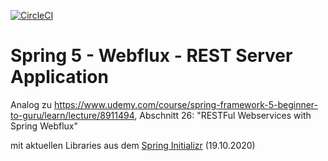 
[![CircleCI](https://circleci.com/gh/Mesqualito/spring5-webflux-rest.svg?style=svg)](https://circleci.com/gh/Mesqualito/spring5-webflux-rest)

# Spring 5 - Webflux - REST Server Application

Analog zu https://www.udemy.com/course/spring-framework-5-beginner-to-guru/learn/lecture/8911494, Abschnitt 26: "RESTFul Webservices with Spring Webflux"

mit aktuellen Libraries aus dem [Spring Initializr](https://start.spring.io/) (19.10.2020)
